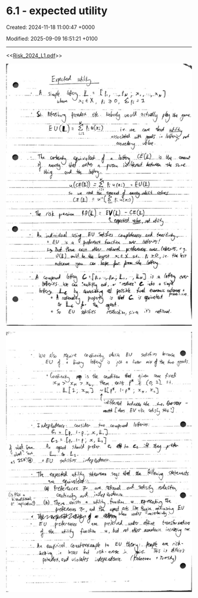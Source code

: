 # 6.1 - expected utility

Created: 2024-11-18 11:00:47 +0000

Modified: 2025-09-09 16:51:21 +0100

---

<<[Risk_2024_L1.pdf](../../media/Risk_2024_L1.pdf)>>



![](../../media/Micro-6.1---expected-utility-image1.jpeg)



![](../../media/Micro-6.1---expected-utility-image2.jpeg)




